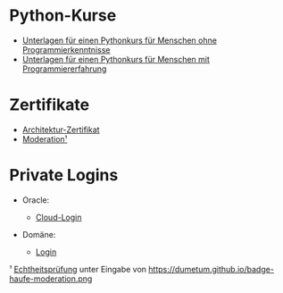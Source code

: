 
# Python-Kurse

* [Unterlagen für einen Pythonkurs für Menschen ohne Programmierkenntnisse](https://github.com/dumetum/pythonkurs)
* [Unterlagen für einen Pythonkurs für Menschen mit Programmiererfahrung](https://github.com/dumetum/pythonkurs-programmierer)

# Zertifikate

* [Architektur-Zertifikat](https://skillshub.isqi.org/c9550fa4-4604-43df-b026-17865e6c9613)
* [Moderation](badge-haufe-moderation.png "Moderation")[¹](#echtheit)

# Private Logins

* Oracle:
  * [Cloud-Login](https://www.oracle.com/cloud/sign-in.html?intcmp=OcomFreeTier)

* Domäne:
  * [Login](https://all-inkl.com/members/)

¹<a name="echtheit"></a> [Echtheitsprüfung](https://badgecheck.io "badgecheck.io") unter Eingabe von https://dumetum.github.io/badge-haufe-moderation.png

